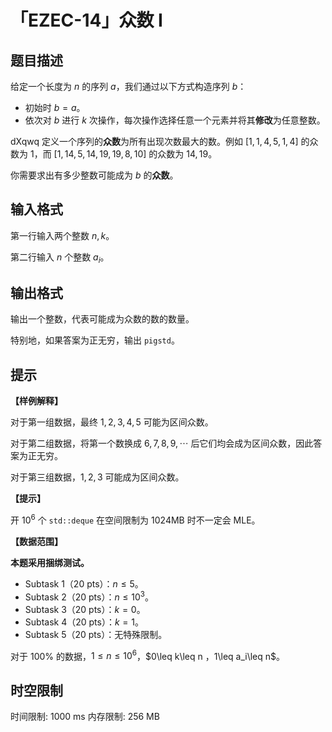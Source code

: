 # 「EZEC-14」众数 I

## 题目描述

给定一个长度为 $n$ 的序列 $a$，我们通过以下方式构造序列 $b$：

- 初始时 $b=a$。
- 依次对 $b$ 进行 $k$ 次操作，每次操作选择任意一个元素并将其**修改**为任意整数。

dXqwq 定义一个序列的**众数**为所有出现次数最大的数。例如 $[1,1,4,5,1,4]$ 的众数为 $1$，而 $[1,14,5,14,19,19,8,10]$ 的众数为 $14,19$。

你需要求出有多少整数可能成为 $b$ 的**众数**。

## 输入格式

第一行输入两个整数 $n,k$。

第二行输入 $n$ 个整数 $a_i$。

## 输出格式

输出一个整数，代表可能成为众数的数的数量。

特别地，如果答案为正无穷，输出 ``pigstd``。

## 提示

**【样例解释】**

对于第一组数据，最终 $1,2,3,4,5$ 可能为区间众数。

对于第二组数据，将第一个数换成 $6,7,8,9,\cdots$ 后它们均会成为区间众数，因此答案为正无穷。

对于第三组数据，$1,2,3$ 可能成为区间众数。

**【提示】**

开 $10^6$ 个 ``std::deque`` 在空间限制为 1024MB 时不一定会 MLE。

**【数据范围】**

**本题采用捆绑测试。**

* Subtask 1（20 pts）：$n\leq 5$。
* Subtask 2（20 pts）：$n\leq 10^3$。
* Subtask 3（20 pts）：$k=0$。
* Subtask 4（20 pts）：$k=1$。
* Subtask 5（20 pts）：无特殊限制。

对于 $100\%$ 的数据，$1\leq n\leq 10^6$，$0\leq k\leq n $，$1\leq a_i\leq n$。

## 时空限制

时间限制: 1000 ms
内存限制: 256 MB
